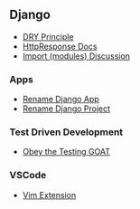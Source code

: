 ## Django
* [DRY Principle](https://docs.djangoproject.com/en/2.2/misc/design-philosophies/#don-t-repeat-yourself-dry)
* [HttpResponse Docs](https://docs.djangoproject.com/en/2.2/ref/request-response/)
* [Import (modules) Discussion](https://stackoverflow.com/questions/2360724/what-exactly-does-import-import)
### Apps
* [Rename Django App](https://stackoverflow.com/questions/8408046/how-to-change-the-name-of-a-django-app)
* [Rename Django Project](https://www.techinfected.net/2016/08/how-to-change-your-django-project-name.html)

### Test Driven Development
* [Obey the Testing GOAT](https://www.obeythetestinggoat.com/)
### VSCode
* [Vim Extension](https://marketplace.visualstudio.com/items?itemName=vscodevim.vim)
<!--stackedit_data:
eyJoaXN0b3J5IjpbMTcyMDA5ODYxNywxMzkzMzAzNDQ5LC0xMD
I1MjEyMjg0LDQxMjI1NjM5MSwyMzk4NTc3MzEsNTk5MzQ5MjU0
LDE2NTQyMzI4NDMsLTEzNjA2ODgxMDJdfQ==
-->